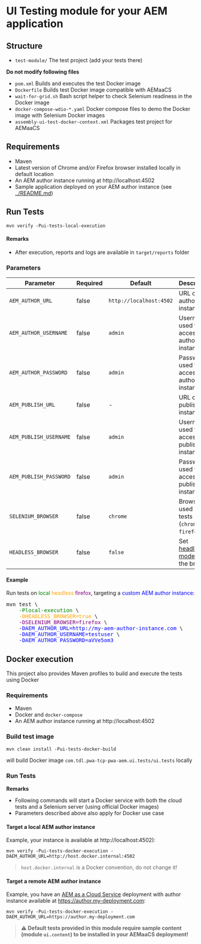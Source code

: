 
UI Testing module for your AEM application
===


## Structure

* `test-module/` The test project (add your tests there)

**Do not modify following files**
* `pom.xml` Builds and executes the test Docker image
* `Dockerfile` Builds test Docker image compatible with AEMaaCS
* `wait-for-grid.sh` Bash script helper to check Selenium readiness in the Docker image
* `docker-compose-wdio-*.yaml` Docker compose files to demo the Docker image with Selenium Docker images
* `assembly-ui-test-docker-context.xml` Packages test project for AEMaaCS


## Requirements

* Maven
* Latest version of Chrome and/or Firefox browser installed locally in default location
* An AEM author instance running at http://localhost:4502
* Sample application deployed on your AEM author instance (see [../README.md](../README.md))


## Run Tests

```
mvn verify -Pui-tests-local-execution
```

#### Remarks
* After execution, reports and logs are available in `target/reports` folder

### Parameters

| Parameter | Required | Default| Description |
| --- | --- | --- | --- |
| `AEM_AUTHOR_URL`        | false     | `http://localhost:4502` | URL of the author instance |
| `AEM_AUTHOR_USERNAME`   | false     | `admin`                 | Username used to access the author instance |
| `AEM_AUTHOR_PASSWORD`   | false     | `admin`                 | Password used to access the author instance |
| `AEM_PUBLISH_URL`       | false     | -                       | URL of the publish instance |
| `AEM_PUBLISH_USERNAME`  | false     | `admin`                 | Username used to access the publish instance |
| `AEM_PUBLISH_PASSWORD`  | false     | `admin`                 | Password used to access the publish instance |
| `SELENIUM_BROWSER`      | false     | `chrome`                | Browser used in the tests (`chrome` **_or_** `firefox`) |
| `HEADLESS_BROWSER`      | false     | `false`                 | Set [headless mode](https://en.wikipedia.org/wiki/Headless_browser) of the browser |

#### Example

Run tests on <span style="color:green">local</span> <span style="color:orange">headless</span> <span style="color:purple">firefox</span>, targeting a <span style="color:blue">custom AEM author instance</span>:

<PRE>
mvn test \
    <span style="color:green">-Plocal-execution</span> \
    <span style="color:orange">-DHEADLESS_BROWSER=true</span> \
    <span style="color:purple">-DSELENIUM_BROWSER=firefox</span> \
    <span style="color:blue">-DAEM_AUTHOR_URL=http://my-aem-author-instance.com</span> \
    <span style="color:blue">-DAEM_AUTHOR_USERNAME=testuser</span> \
    <span style="color:blue">-DAEM_AUTHOR_PASSWORD=aVVe5om3</span>
</PRE>


## Docker execution

This project also provides Maven profiles to build and execute the tests using Docker

### Requirements

* Maven
* Docker and `docker-compose`
* An AEM author instance running at http://localhost:4502

### Build test image

```
mvn clean install -Pui-tests-docker-build
```

will build Docker image `com.tdl.pwa-tcp-pwa-aem.ui.tests/ui.tests` locally

### Run Tests

**Remarks**
* Following commands will start a Docker service with both the cloud tests and a Selenium server (using official Docker images)
* Parameters described above also apply for Docker use case

#### Target a local AEM author instance

Example, your instance is available at http://localhost:4502):

```
mvn verify -Pui-tests-docker-execution -DAEM_AUTHOR_URL=http://host.docker.internal:4502
```

> `host.docker.internal` is a Docker convention, do not change it!

#### Target a remote AEM author instance

Example, you have an [AEM as a Cloud Service](https://docs.adobe.com/content/help/en/experience-manager-cloud-service/overview/introduction.html) deployment with author instance available at https://author.my-deployment.com:


```
mvn verify -Pui-tests-docker-execution -DAEM_AUTHOR_URL=https://author.my-deployment.com
```

> **&#x26A0; Default tests provided in this module require sample content (module `ui.content`) to be installed in your AEMaaCS deployment!**
